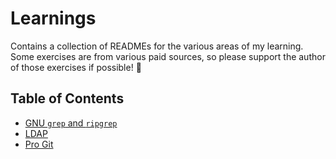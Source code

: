 # Learnings

Contains a collection of READMEs for the various areas of my learning. Some exercises are from various paid sources, so please support the author of those exercises if possible! 🍺

## Table of Contents

- [GNU `grep` and `ripgrep`](gnu-grep/)
- [LDAP](ldap/)
- [Pro Git](pro-git/)
